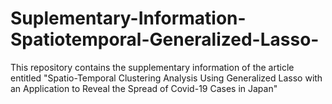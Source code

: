 # Suplementary-Information-Spatiotemporal-Generalized-Lasso-
This repository contains the supplementary information of the article entitled "Spatio-Temporal Clustering Analysis Using Generalized Lasso with an Application to Reveal the Spread of Covid-19 Cases in Japan"
